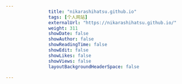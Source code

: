 ---
                title: "nikarashihatsu.github.io"
                tags: [个人网站]
                externalUrl: "https://nikarashihatsu.github.io/"
                weight: 311
                showDate: false
                showAuthor: false
                showReadingTime: false
                showEdit: false
                showLikes: false
                showViews: false
                layoutBackgroundHeaderSpace: false
                ---

